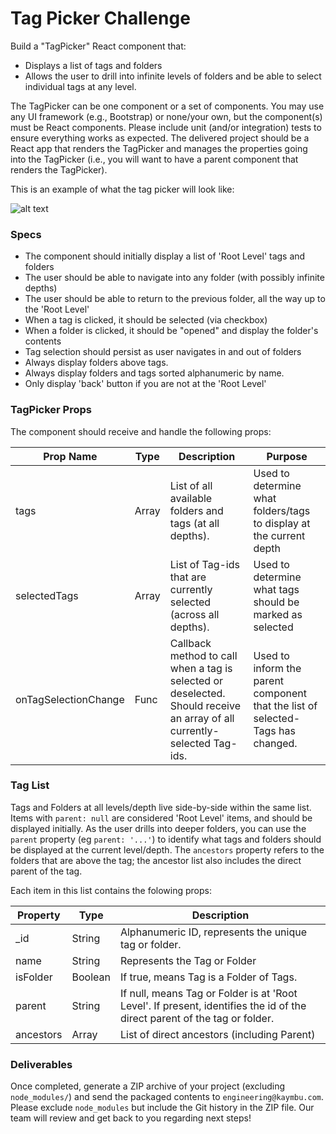 # Tag Picker Challenge

Build a "TagPicker" React component that:

* Displays a list of tags and folders
* Allows the user to drill into infinite levels of folders and be able to select individual tags at any level.

The TagPicker can be one component or a set of components. You may use any UI framework (e.g., Bootstrap) or none/your own, but the component(s) must be React components. Please include unit (and/or integration) tests to ensure everything works as expected. The delivered project should be a React app that renders the TagPicker and manages the properties going into the TagPicker (i.e., you will want to have a parent component that renders the TagPicker).  

This is an example of what the tag picker will look like: 

![alt text](https://cl.ly/3d3o1A0f1B0K/Image%202018-04-11%20at%204.46.20%20PM.png "Mockup")

### Specs

- The component should initially display a list of 'Root Level' tags and folders
- The user should be able to navigate into any folder (with possibly infinite depths)
- The user should be able to return to the previous folder, all the way up to the 'Root Level'
- When a tag is clicked, it should be selected (via checkbox)
- When a folder is clicked, it should be "opened" and display the folder's contents
- Tag selection should persist as user navigates in and out of folders
- Always display folders above tags.
- Always display folders and tags sorted alphanumeric by name.
- Only display 'back' button if you are not at the 'Root Level'

### TagPicker Props

The component should receive and handle the following props:


| Prop Name         | Type  | Description                                                                                                              | Purpose                                                                         |
|-------------------|-------|--------------------------------------------------------------------------------------------------------------------------|---------------------------------------------------------------------------------|
| tags              | Array | List of all available folders and tags (at all depths).                                                                  | Used to determine what folders/tags to display at the current depth             |
| selectedTags      | Array | List of Tag-ids that are currently selected (across all depths).                                                         | Used to determine what tags should be marked as selected                        |
| onTagSelectionChange     | Func  | Callback method to call when a tag is selected or deselected. Should receive an array of all currently-selected Tag-ids. | Used to inform the parent component that the list of selected-Tags has changed. |


### Tag List

Tags and Folders at all levels/depth live side-by-side within the same list.
Items with `parent: null` are considered 'Root Level' items, and should be displayed initially. As the user drills into deeper folders, you can use the `parent` property (eg `parent: '...'`) to identify what tags and folders should be displayed at the current level/depth.  The `ancestors` property refers to the folders that are above the tag; the ancestor list also includes the direct parent of the tag.  

Each item in this list contains the folowing props:
  
| Property  | Type    | Description                                                                                                     |
|-----------|---------|-----------------------------------------------------------------------------------------------------------------|
| _id       | String  | Alphanumeric ID, represents the unique tag or folder.                                                           |
| name      | String  | Represents the Tag or Folder                                                                                    |
| isFolder  | Boolean | If true, means Tag is a Folder of Tags.                                                                         |
| parent    | String  | If null, means Tag or Folder is at 'Root Level'. If present, identifies the id of the direct parent of the tag or folder. |
| ancestors | Array   | List of direct ancestors (including Parent)                                                                     |

### Deliverables

Once completed, generate a ZIP archive of your project (excluding `node_modules/`) and send the packaged contents to `engineering@kaymbu.com`. Please exclude `node_modules` but include the Git history in the ZIP file. Our team will review and get back to you regarding next steps!
